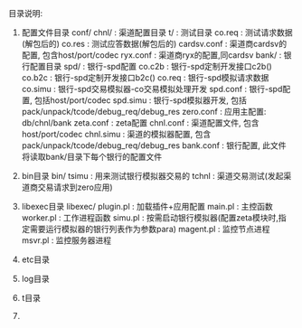 目录说明:

1. 配置文件目录
conf/
    chnl/            : 渠道配置目录
        t/           : 测试目录
           co.req    : 测试请求数据(解包后的)
           co.res    : 测试应答数据(解包后的)
        cardsv.conf  : 渠道商cardsv的配置, 包含host/port/codec
        ryx.conf     : 渠道商ryx的配置,同cardsv
    bank/            : 银行配置目录
        spd/         : 银行-spd配置
            co.c2b   : 银行-spd定制开发接口c2b()
            co.b2c   : 银行-spd定制开发接口b2c()
            co.req   : 银行-spd模拟请求数据
            co.simu  : 银行-spd交易模拟器-co交易模拟处理开发
        spd.conf     : 银行-spd配置, 包括host/port/codec
        spd.simu     : 银行-spd模拟器开发, 包括pack/unpack/tcode/debug_req/debug_res
    zero.conf        : 应用主配置: db/chnl/bank
    zeta.conf        : zeta配置
    chnl.conf        : 渠道配置文件, 包含host/port/codec
    chnl.simu        : 渠道的模拟器配置, 包含pack/unpack/tcode/debug_req/debug_res
    bank.conf        : 银行配置, 此文件将读取bank/目录下每个银行的配置文件

2. bin目录
bin/
    tsimu  : 用来测试银行模拟器交易的
    tchnl  : 渠道交易测试(发起渠道商交易请求到zero应用)

3. libexec目录
libexec/
    plugin.pl  :  加载插件+应用配置
    main.pl    :  主控函数
    worker.pl  :  工作进程函数
    simu.pl    :  按需启动银行模拟器(配置zeta模块时,指定需要运行模拟器的银行列表作为参数para)
    magent.pl  :  监控节点进程
    msvr.pl    :  监控服务器进程

4. etc目录

5. log目录

6. t目录

7. 
    
